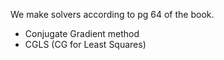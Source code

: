 We make solvers according to pg 64 of the book.
- Conjugate Gradient method
- CGLS (CG for Least Squares)